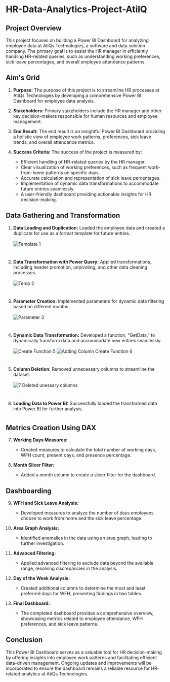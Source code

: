 # HR-Data-Analytics-Project-AtilQ

## Project Overview

This project focuses on building a Power BI Dashboard for analyzing employee data at AtiQs Technologies, a software and data solution company. The primary goal is to assist the HR manager in efficiently handling HR-related queries, such as understanding working preferences, sick leave percentages, and overall employee attendance patterns.

## Aim's Grid

1. **Purpose:**
   The purpose of this project is to streamline HR processes at AtiQs Technologies by developing a comprehensive Power BI Dashboard for employee data analysis.

2. **Stakeholders:**
   Primary stakeholders include the HR manager and other key decision-makers responsible for human resources and employee management.

3. **End Result:**
   The end result is an insightful Power BI Dashboard providing a holistic view of employee work patterns, preferences, sick leave trends, and overall attendance metrics.

4. **Success Criteria:**
   The success of the project is measured by:
      - Efficient handling of HR-related queries by the HR manager.
      - Clear visualization of working preferences, such as frequent work-from-home patterns on specific days.
      - Accurate calculation and representation of sick leave percentages.
      - Implementation of dynamic data transformations to accommodate future entries seamlessly.
      - A user-friendly dashboard providing actionable insights for HR decision-making.

## Data Gathering and Transformation

1. **Data Loading and Duplication:**
   Loaded the employee data and created a duplicate for use as a format template for future entries.
\
\
![Template 1](https://github.com/himehul/HR-Data-Analytics-Project--AtilQ/assets/139626006/ba80cab3-c76c-4194-8664-282191f4850f)
#
2. **Data Transformation with Power Query:**
   Applied transformations, including header promotion, unpivoting, and other data cleaning processes.
\
\
![Temp 2](https://github.com/himehul/HR-Data-Analytics-Project--AtilQ/assets/139626006/c56f1626-27e6-4e80-962c-05829e0a1c33)
#
3. **Parameter Creation:**
Implemented parameters for dynamic data filtering based on different months.
\
\
![Parameter 3](https://github.com/himehul/HR-Data-Analytics-Project--AtilQ/assets/139626006/fe9873dc-78b2-4b38-b261-45edb4cf939d)
#
4. **Dynamic Data Transformation:**
 Developed a function, "GetData," to dynamically transform data and accommodate new entries seamlessly.
\
\
![Create Function 5](https://github.com/himehul/HR-Data-Analytics-Project--AtilQ/assets/139626006/a2aad3cd-eea3-4ec3-8461-b4cd6afd9c5a)
![Adding Column Create Function 6](https://github.com/himehul/HR-Data-Analytics-Project--AtilQ/assets/139626006/0bc423d7-0906-4895-b955-69088b00c448)
#
5. **Column Deletion:**
  Removed unnecessary columns to streamline the dataset.
\
\
![7 Deleted unessary columns](https://github.com/himehul/HR-Data-Analytics-Project--AtilQ/assets/139626006/818c07ce-fe7a-4641-8f89-4f95f98252ea)
#
8. **Loading Data to Power BI:**
 Successfully loaded the transformed data into Power BI for further analysis.
#
#
## Metrics Creation Using DAX

7. **Working Days Measures:**
   - Created measures to calculate the total number of working days, WFH count, present days, and presence percentage.

8. **Month Slicer Filter:**
   - Added a month column to create a slicer filter for the dashboard.

## Dashboarding

9. **WFH and Sick Leave Analysis:**
   - Developed measures to analyze the number of days employees choose to work from home and the sick leave percentage.

10. **Area Graph Analysis:**
    - Identified anomalies in the data using an area graph, leading to further investigation.

11. **Advanced Filtering:**
    - Applied advanced filtering to exclude data beyond the available range, resolving discrepancies in the analysis.

12. **Day of the Week Analysis:**
    - Created additional columns to determine the most and least preferred days for WFH, presenting findings in two tables.

13. **Final Dashboard:**
    - The completed dashboard provides a comprehensive overview, showcasing metrics related to employee attendance, WFH preferences, and sick leave patterns.

## Conclusion

This Power BI Dashboard serves as a valuable tool for HR decision-making by offering insights into employee work patterns and facilitating efficient data-driven management. Ongoing updates and improvements will be incorporated to ensure the dashboard remains a reliable resource for HR-related analytics at AtiQs Technologies.

